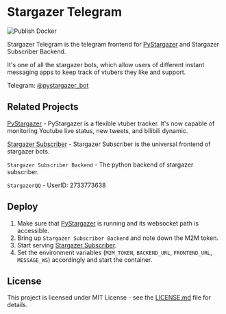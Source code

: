 # Stargazer Telegram

![Publish Docker](https://github.com/suisei-cn/stargazer-telegram/workflows/Publish%20Docker/badge.svg)

Stargazer Telegram is the telegram frontend for [PyStargazer](https://github.com/suisei-cn/stargazer-subscriber)
and Stargazer Subscriber Backend.

It's one of all the stargazer bots, which allow users of different instant messaging apps
to keep track of vtubers they like and support.

Telegram: [@pystargazer_bot](https://t.me/pystargazer_bot)

## Related Projects

[PyStargazer](https://github.com/suisei-cn/pystargazer) - PyStargazer is a flexible vtuber tracker. It's now capable of monitoring Youtube live status, new tweets, and bilibili dynamic.

[Stargazer Subscriber](https://github.com/suisei-cn/stargazer-subscriber) - Stargazer Subscriber is the universal frontend of stargazer bots.

`Stargazer Subscriber Backend` - The python backend of stargazer subscriber.

`StargazerQQ` - UserID: 2733773638

## Deploy

1. Make sure that [PyStargazer](https://github.com/suisei-cn/pystargazer) is running and its websocket path is accessible.
2. Bring up `Stargazer Subscriber Backend` and note down the M2M token.
3. Start serving [Stargazer Subscriber](https://github.com/suisei-cn/stargazer-subscriber).
4. Set the environment variables (`M2M_TOKEN`, `BACKEND_URL`, `FRONTEND_URL`, `MESSAGE_WS`) accordingly and
start the container.

## License

This project is licensed under MIT License - see the [LICENSE.md](LICENSE.md) file for details.
